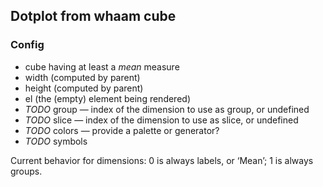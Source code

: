 ## Dotplot from whaam cube

### Config

- cube having at least a *mean* measure
- width (computed by parent)
- height (computed by parent)
- el (the (empty) element being rendered)
- *TODO* group — index of the dimension to use as group, or undefined
- *TODO* slice — index of the dimension to use as slice, or undefined
- *TODO* colors — provide a palette or generator?
- *TODO* symbols

Current behavior for dimensions: 0 is always labels, or ‘Mean’; 1 is always
groups.
